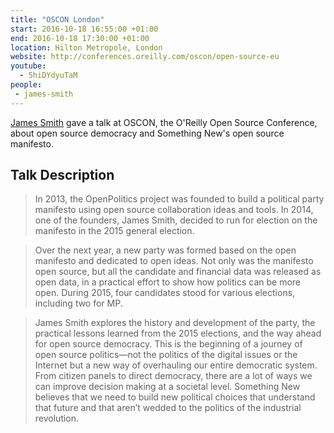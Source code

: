 ```yaml
---
title: "OSCON London"
start: 2016-10-18 16:55:00 +01:00
end: 2016-10-18 17:30:00 +01:00
location: Hilton Metropole, London
website: http://conferences.oreilly.com/oscon/open-source-eu
youtube:
  - 5hiDYdyuTaM
people:
 - james-smith
---
```


[James Smith](/people/james-smith) gave a talk at OSCON, the O'Reilly Open Source Conference, about open source democracy and Something New's open source manifesto.

## Talk Description

> In 2013, the OpenPolitics project was founded to build a political party manifesto using open source collaboration ideas and tools. In 2014, one of the founders, James Smith, decided to run for election on the manifesto in the 2015 general election.

> Over the next year, a new party was formed based on the open manifesto and dedicated to open ideas. Not only was the manifesto open source, but all the candidate and financial data was released as open data, in a practical effort to show how politics can be more open. During 2015, four candidates stood for various elections, including two for MP.

> James Smith explores the history and development of the party, the practical lessons learned from the 2015 elections, and the way ahead for open source democracy. This is the beginning of a journey of open source politics—not the politics of the digital issues or the Internet but a new way of overhauling our entire democratic system. From citizen panels to direct democracy, there are a lot of ways we can improve decision making at a societal level. Something New believes that we need to build new political choices that understand that future and that aren’t wedded to the politics of the industrial revolution.